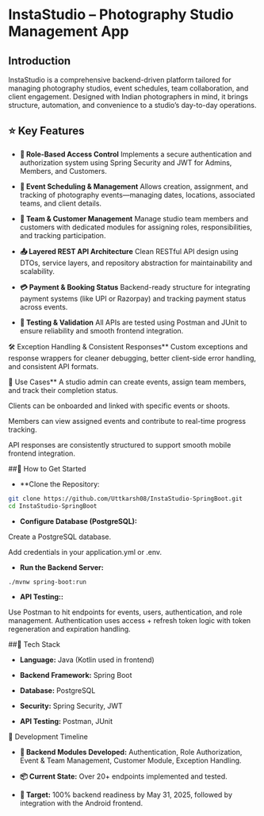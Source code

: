 # InstaStudio – Photography Studio Management App

## Introduction

InstaStudio is a comprehensive backend-driven platform tailored for managing photography studios, event schedules, team collaboration, and client engagement. Designed with Indian photographers in mind, it brings structure, automation, and convenience to a studio’s day-to-day operations.

## ⭐ Key Features
- **🔐 Role-Based Access Control**
Implements a secure authentication and authorization system using Spring Security and JWT for Admins, Members, and Customers.

- **📅 Event Scheduling & Management**
Allows creation, assignment, and tracking of photography events—managing dates, locations, associated teams, and client details.

- **👥 Team & Customer Management**
Manage studio team members and customers with dedicated modules for assigning roles, responsibilities, and tracking participation.

- **📤 Layered REST API Architecture**
Clean RESTful API design using DTOs, service layers, and repository abstraction for maintainability and scalability.

- **💳 Payment & Booking Status**
Backend-ready structure for integrating payment systems (like UPI or Razorpay) and tracking payment status across events.

- **🧪 Testing & Validation**
All APIs are tested using Postman and JUnit to ensure reliability and smooth frontend integration.

🛠️ Exception Handling & Consistent Responses**
Custom exceptions and response wrappers for cleaner debugging, better client-side error handling, and consistent API formats.

📸 Use Cases**
A studio admin can create events, assign team members, and track their completion status.

Clients can be onboarded and linked with specific events or shoots.

Members can view assigned events and contribute to real-time progress tracking.

API responses are consistently structured to support smooth mobile frontend integration.

##🚀 How to Get Started

- **Clone the Repository:
 ```bash
git clone https://github.com/Uttkarsh08/InstaStudio-SpringBoot.git
cd InstaStudio-SpringBoot
```
- **Configure Database (PostgreSQL):**

Create a PostgreSQL database.

Add credentials in your application.yml or .env.

- **Run the Backend Server:**
 ```bash
./mvnw spring-boot:run
```
- **API Testing::**

Use Postman to hit endpoints for events, users, authentication, and role management.
Authentication uses access + refresh token logic with token regeneration and expiration handling.


##🧱 Tech Stack
- **Language:** Java (Kotlin used in frontend)

- **Backend Framework:** Spring Boot

- **Database:** PostgreSQL

- **Security:** Spring Security, JWT

- **API Testing:** Postman, JUnit


📅 Development Timeline
- **🧩 Backend Modules Developed:** Authentication, Role Authorization, Event & Team Management, Customer Module, Exception Handling.

- **📦 Current State:** Over 20+ endpoints implemented and tested.

- **🎯 Target:** 100% backend readiness by May 31, 2025, followed by integration with the Android frontend.
